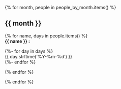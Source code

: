 {% for month, people in people_by_month.items() %}

## {{ month }}  

{% for name, days in people.items() %}  
**{{ name }} :**  

{%- for day in days %}  
{{ day.strftime('%Y-%m-%d') }}  
{%- endfor %}  

{% endfor %}

{% endfor %}
